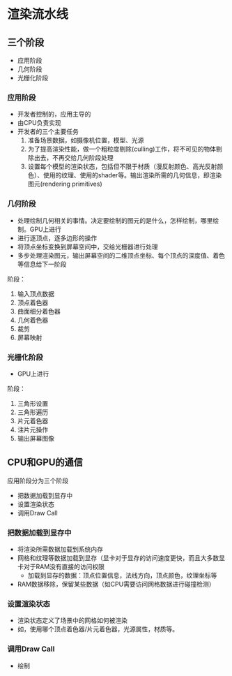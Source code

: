 # 渲染流水线

## 三个阶段

- 应用阶段
- 几何阶段
- 光栅化阶段

### 应用阶段

- 开发者控制的，应用主导的
- 由CPU负责实现
- 开发者的三个主要任务
  1. 准备场景数据，如摄像机位置，模型、光源
  2. 为了提高渲染性能，做一个粗粒度剔除(culling)工作，将不可见的物体剔除出去，不再交给几何阶段处理
  3. 设置每个模型的渲染状态，包括但不限于材质（漫反射颜色、高光反射颜色）、使用的纹理、使用的shader等。输出渲染所需的几何信息，即渲染图元(rendering primitives)

### 几何阶段

- 处理绘制几何相关的事情。决定要绘制的图元的是什么，怎样绘制，哪里绘制。GPU上进行
- 进行逐顶点，逐多边形的操作
- 将顶点坐标变换到屏幕空间中，交给光栅器进行处理
- 多步处理渲染图元，输出屏幕空间的二维顶点坐标、每个顶点的深度值、着色等信息给下一阶段

阶段：

1. 输入顶点数据
2. 顶点着色器
3. 曲面细分着色器
4. 几何着色器
5. 裁剪
6. 屏幕映射

### 光栅化阶段

- GPU上进行

阶段：

1. 三角形设置
2. 三角形遍历
3. 片元着色器
4. 注片元操作
5. 输出屏幕图像

## CPU和GPU的通信

应用阶段分为三个阶段

- 把数据加载到显存中
- 设置渲染状态
- 调用Draw Call

### 把数据加载到显存中

- 将渲染所需数据加载到系统内存
- 网格和纹理等数据加载到显存（显卡对于显存的访问速度更快，而且大多数显卡对于RAM没有直接的访问权限
  - 加载到显存的数据：顶点位置信息，法线方向，顶点颜色，纹理坐标等
- RAM数据移除，保留某些数据（如CPU需要访问网格数据进行碰撞检测）

### 设置渲染状态

- 渲染状态定义了场景中的网格如何被渲染
- 如，使用哪个顶点着色器/片元着色器，光源属性，材质等。

### 调用Draw Call

- 绘制
